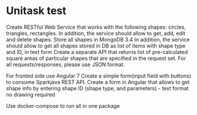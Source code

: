 # Unitask test

Сreate RESTful Web Service that works with the following shapes: circles, triangles, rectangles.
In addition, the service should allow to get, add, edit and delete shapes.
Store all shapes in MongoDB 3.4
In addition, the service should allow to get all shapes stored in DB as list of items with shape type and ID, in text form
Create a separate API that returns list of pre-calculated square areas of particular shapes that are specified in the request set.
For all requests/responses, please use JSON format.

For fronted side use Angular 7
Create a simple form(input field with buttons) to consume Sparkjava REST API.
Create a form in Angular that allows to get shape info by entering shape ID (shape type, and parameters) - text format no drawing required

Use docker-compose to run all in one package
